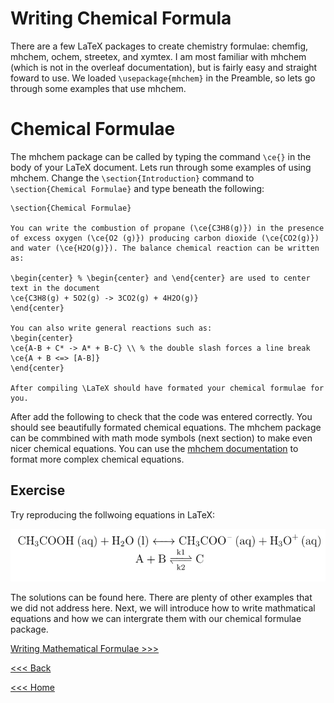 # Writing Chemical Formula

There are a few LaTeX packages to create chemistry formulae: chemfig, mhchem, ochem, streetex, and xymtex. I am most familiar with mhchem (which is not in the overleaf documentation), but is fairly easy and straight foward to use. We loaded `\usepackage{mhchem}` in the Preamble, so lets go through some examples that use mhchem.

# Chemical Formulae

The mhchem package can be called by typing the command `\ce{}` in the body of your LaTeX document. Lets run through some examples of using mhchem. Change the `\section{Introduction}` command to `\section{Chemical Formulae}` and type beneath the following:

```
\section{Chemical Formulae}

You can write the combustion of propane (\ce{C3H8(g)}) in the presence of excess oxygen (\ce{O2 (g)}) producing carbon dioxide (\ce{CO2(g)}) and water (\ce{H2O(g)}). The balance chemical reaction can be written as:

\begin{center} % \begin{center} and \end{center} are used to center text in the document
\ce{C3H8(g) + 5O2(g) -> 3CO2(g) + 4H2O(g)}
\end{center}

You can also write general reactions such as:
\begin{center}
\ce{A-B + C* -> A* + B-C} \\ % the double slash forces a line break
\ce{A + B <=> [A-B]}
\end{center}

After compiling \LaTeX should have formated your chemical formulae for you. 
```

After add the following to check that the code was entered correctly. You should see beautifully formated chemical equations. The mhchem package can be commbined with math mode symbols (next section) to make even nicer chemical equations. You can use the [mhchem documentation](https://mirror.las.iastate.edu/tex-archive/macros/latex/contrib/mhchem/mhchem.pdf) to format more complex chemical equations.

## Exercise
Try reproducing the follwoing equations in LaTeX:

![chemeq](/images/Chem_Eq.png)

The solutions can be found here. There are plenty of other examples that we did not address here. Next, we will introduce how to write mathmatical equations and how we can intergrate them with our chemical formulae package.

[Writing Mathematical Formulae >>>](math.md)

[<<< Back](preamble-body.md)

[<<< Home](../README.md)

